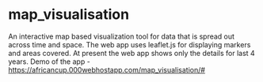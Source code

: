 # map_visualisation
An interactive map based visualization tool for data that is spread out across time and space.
The web app uses leaflet.js for displaying markers and areas covered. At present the web app shows only the details for last 4 years.
Demo of the app - https://africancup.000webhostapp.com/map_visualisation/#
